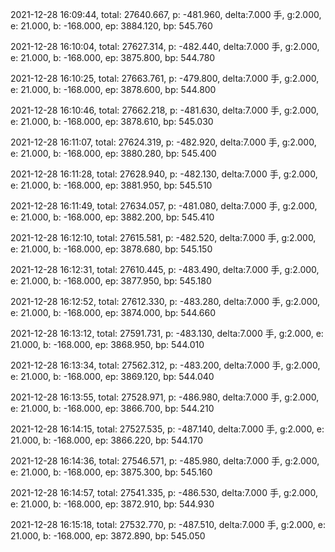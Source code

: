 2021-12-28 16:09:44, total: 27640.667, p: -481.960, delta:7.000 手, g:2.000, e: 21.000, b: -168.000, ep: 3884.120, bp: 545.760

2021-12-28 16:10:04, total: 27627.314, p: -482.440, delta:7.000 手, g:2.000, e: 21.000, b: -168.000, ep: 3875.800, bp: 544.780

2021-12-28 16:10:25, total: 27663.761, p: -479.800, delta:7.000 手, g:2.000, e: 21.000, b: -168.000, ep: 3878.600, bp: 544.800

2021-12-28 16:10:46, total: 27662.218, p: -481.630, delta:7.000 手, g:2.000, e: 21.000, b: -168.000, ep: 3878.610, bp: 545.030

2021-12-28 16:11:07, total: 27624.319, p: -482.920, delta:7.000 手, g:2.000, e: 21.000, b: -168.000, ep: 3880.280, bp: 545.400

2021-12-28 16:11:28, total: 27628.940, p: -482.130, delta:7.000 手, g:2.000, e: 21.000, b: -168.000, ep: 3881.950, bp: 545.510

2021-12-28 16:11:49, total: 27634.057, p: -481.080, delta:7.000 手, g:2.000, e: 21.000, b: -168.000, ep: 3882.200, bp: 545.410

2021-12-28 16:12:10, total: 27615.581, p: -482.520, delta:7.000 手, g:2.000, e: 21.000, b: -168.000, ep: 3878.680, bp: 545.150

2021-12-28 16:12:31, total: 27610.445, p: -483.490, delta:7.000 手, g:2.000, e: 21.000, b: -168.000, ep: 3877.950, bp: 545.180

2021-12-28 16:12:52, total: 27612.330, p: -483.280, delta:7.000 手, g:2.000, e: 21.000, b: -168.000, ep: 3874.000, bp: 544.660

2021-12-28 16:13:12, total: 27591.731, p: -483.130, delta:7.000 手, g:2.000, e: 21.000, b: -168.000, ep: 3868.950, bp: 544.010

2021-12-28 16:13:34, total: 27562.312, p: -483.200, delta:7.000 手, g:2.000, e: 21.000, b: -168.000, ep: 3869.120, bp: 544.040

2021-12-28 16:13:55, total: 27528.971, p: -486.980, delta:7.000 手, g:2.000, e: 21.000, b: -168.000, ep: 3866.700, bp: 544.210

2021-12-28 16:14:15, total: 27527.535, p: -487.140, delta:7.000 手, g:2.000, e: 21.000, b: -168.000, ep: 3866.220, bp: 544.170

2021-12-28 16:14:36, total: 27546.571, p: -485.980, delta:7.000 手, g:2.000, e: 21.000, b: -168.000, ep: 3875.300, bp: 545.160

2021-12-28 16:14:57, total: 27541.335, p: -486.530, delta:7.000 手, g:2.000, e: 21.000, b: -168.000, ep: 3872.910, bp: 544.930

2021-12-28 16:15:18, total: 27532.770, p: -487.510, delta:7.000 手, g:2.000, e: 21.000, b: -168.000, ep: 3872.890, bp: 545.050
